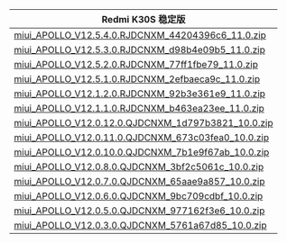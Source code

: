 | Redmi K30S  稳定版    |
| ---- |
| [miui_APOLLO_V12.5.4.0.RJDCNXM_44204396c6_11.0.zip](https://hugeota.d.miui.com/V12.5.4.0.RJDCNXM/miui_APOLLO_V12.5.4.0.RJDCNXM_44204396c6_11.0.zip)    |
| [miui_APOLLO_V12.5.3.0.RJDCNXM_d98b4e09b5_11.0.zip](https://hugeota.d.miui.com/V12.5.3.0.RJDCNXM/miui_APOLLO_V12.5.3.0.RJDCNXM_d98b4e09b5_11.0.zip)    |
| [miui_APOLLO_V12.5.2.0.RJDCNXM_77ff1fbe79_11.0.zip](https://hugeota.d.miui.com/V12.5.2.0.RJDCNXM/miui_APOLLO_V12.5.2.0.RJDCNXM_77ff1fbe79_11.0.zip)    |
| [miui_APOLLO_V12.5.1.0.RJDCNXM_2efbaeca9c_11.0.zip](https://hugeota.d.miui.com/V12.5.1.0.RJDCNXM/miui_APOLLO_V12.5.1.0.RJDCNXM_2efbaeca9c_11.0.zip)    |
| [miui_APOLLO_V12.1.2.0.RJDCNXM_92b3e361e9_11.0.zip](https://hugeota.d.miui.com/V12.1.2.0.RJDCNXM/miui_APOLLO_V12.1.2.0.RJDCNXM_92b3e361e9_11.0.zip)    |
| [miui_APOLLO_V12.1.1.0.RJDCNXM_b463ea23ee_11.0.zip](https://hugeota.d.miui.com/V12.1.1.0.RJDCNXM/miui_APOLLO_V12.1.1.0.RJDCNXM_b463ea23ee_11.0.zip)    |
| [miui_APOLLO_V12.0.12.0.QJDCNXM_1d797b3821_10.0.zip](https://hugeota.d.miui.com/V12.0.12.0.QJDCNXM/miui_APOLLO_V12.0.12.0.QJDCNXM_1d797b3821_10.0.zip)    |
| [miui_APOLLO_V12.0.11.0.QJDCNXM_673c03fea0_10.0.zip](https://hugeota.d.miui.com/V12.0.11.0.QJDCNXM/miui_APOLLO_V12.0.11.0.QJDCNXM_673c03fea0_10.0.zip)    |
| [miui_APOLLO_V12.0.10.0.QJDCNXM_7b1e9f67ab_10.0.zip](https://hugeota.d.miui.com/V12.0.10.0.QJDCNXM/miui_APOLLO_V12.0.10.0.QJDCNXM_7b1e9f67ab_10.0.zip)    |
| [miui_APOLLO_V12.0.8.0.QJDCNXM_3bf2c5061c_10.0.zip](https://hugeota.d.miui.com/V12.0.8.0.QJDCNXM/miui_APOLLO_V12.0.8.0.QJDCNXM_3bf2c5061c_10.0.zip)    |
| [miui_APOLLO_V12.0.7.0.QJDCNXM_65aae9a857_10.0.zip](https://hugeota.d.miui.com/V12.0.7.0.QJDCNXM/miui_APOLLO_V12.0.7.0.QJDCNXM_65aae9a857_10.0.zip)    |
| [miui_APOLLO_V12.0.6.0.QJDCNXM_9bc709cdbf_10.0.zip](https://hugeota.d.miui.com/V12.0.6.0.QJDCNXM/miui_APOLLO_V12.0.6.0.QJDCNXM_9bc709cdbf_10.0.zip)    |
| [miui_APOLLO_V12.0.5.0.QJDCNXM_977162f3e6_10.0.zip](https://hugeota.d.miui.com/V12.0.5.0.QJDCNXM/miui_APOLLO_V12.0.5.0.QJDCNXM_977162f3e6_10.0.zip)    |
| [miui_APOLLO_V12.0.3.0.QJDCNXM_5761a67d85_10.0.zip](https://hugeota.d.miui.com/V12.0.3.0.QJDCNXM/miui_APOLLO_V12.0.3.0.QJDCNXM_5761a67d85_10.0.zip)    |
